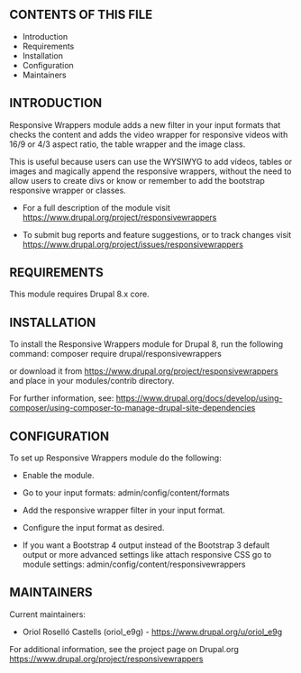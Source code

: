 CONTENTS OF THIS FILE
---------------------

* Introduction
* Requirements
* Installation
* Configuration
* Maintainers


INTRODUCTION
------------

Responsive Wrappers module adds a new filter in your input formats
that checks the content and adds the video wrapper for responsive videos with
16/9 or 4/3 aspect ratio, the table wrapper and the image class.

This is useful because users can use the WYSIWYG to add vídeos, tables or images
and magically append the responsive wrappers, without the need to allow users to
create divs or know or remember to add the bootstrap responsive wrapper or
classes.

 * For a full description of the module visit
   https://www.drupal.org/project/responsivewrappers

 * To submit bug reports and feature suggestions, or to track changes visit
   https://www.drupal.org/project/issues/responsivewrappers


REQUIREMENTS
------------

This module requires Drupal 8.x core.


INSTALLATION
------------

To install the Responsive Wrappers module for Drupal 8, run the following
command: composer require drupal/responsivewrappers

or download it from https://www.drupal.org/project/responsivewrappers and place
in your modules/contrib directory.

For further information, see:
https://www.drupal.org/docs/develop/using-composer/using-composer-to-manage-drupal-site-dependencies


CONFIGURATION
-------------

To set up Responsive Wrappers module do the following:

 * Enable the module.

 * Go to your input formats: admin/config/content/formats

 * Add the responsive wrapper filter in your input format.

 * Configure the input format as desired.

 * If you want a Bootstrap 4 output instead of the Bootstrap 3 default output or
  more advanced settings like attach responsive CSS go to module settings:
  admin/config/content/responsivewrappers


MAINTAINERS
-----------

Current maintainers:

 * Oriol Roselló Castells (oriol_e9g) - https://www.drupal.org/u/oriol_e9g

For additional information, see the project page on Drupal.org
<https://www.drupal.org/project/responsivewrappers>
